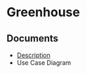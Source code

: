# Greenhouse
## Documents
* [Description](https://docviewer.yandex.by/view/251000057/?*=9yvM%2FtxMxRPPic3B7i%2FbNwwLm%2BJ7InVybCI6InlhLWRpc2stcHVibGljOi8vNHMzalErQ2t2Um94c0ZjWUdNOUxGSksrWHIydGNON1FTNnNtNDJQWGVpSERHNVhFWDRYR0ExSDdhSFlVOUtrdHEvSjZicG1SeU9Kb25UM1ZvWG5EYWc9PTov0JvQsNCx0L7RgNCw0YLQvtGA0L3Ri9C1L0IuINCi0LXQv9C70LjRhtCwICgyKS5kb2MiLCJ0aXRsZSI6IkIuINCi0LXQv9C70LjRhtCwICgyKS5kb2MiLCJub2lmcmFtZSI6ZmFsc2UsInVpZCI6IjI1MTAwMDA1NyIsInRzIjoxNTcyMzg2OTY4OTIwLCJ5dSI6IjYyNjQzNDYyNDE1Mzg5ODg1NTMifQ%3D%3D/ "description of project")
* Use Case Diagram
